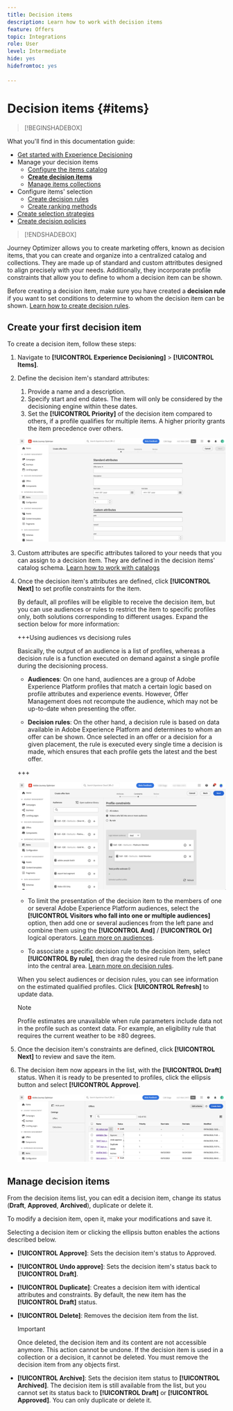```yaml
---
title: Decision items
description: Learn how to work with decision items
feature: Offers
topic: Integrations
role: User
level: Intermediate
hide: yes
hidefromtoc: yes

---
```

# Decision items {#items}

>[!BEGINSHADEBOX]

What you'll find in this documentation guide:

* [Get started with Experience Decisioning](gs-experience-decisioning.md)
* Manage your decision items
    * [Configure the items catalog](catalogs.md)
    * **[Create decision items](items.md)**
    * [Manage items collections](collections.md)
* Configure items' selection
    * [Create decision rules](rules.md)
    * [Create ranking methods](ranking.md)
* [Create selection strategies](selection-strategies.md)
* [Create decision policies](create-decision.md)

>[!ENDSHADEBOX]

Journey Optimizer allows you to create marketing offers, known as decision items, that you can create and organize into a centralized catalog and collections. They are made up of standard and custom attritbutes designed to align precisely with your needs. Additionally, they incorporate profile constraints that allow you to define to whom a decision item can be shown.

Before creating a decision item, make sure you have created a **decision rule** if you want to set conditions to determine to whom the decision item can be shown. [Learn how to create decision rules](rules.md). 

## Create your first decision item

To create a decision item, follow these steps:

1. Navigate to **[!UICONTROL Experience Decisioning]** > **[!UICONTROL Items]**.

1. Define the decision item's standard attributes:

    1. Provide a name and a description.
    1. Specify start and end dates. The item will only be considered by the decisioning engine within these dates.
    1. Set the **[!UICONTROL Priority]** of the decision item compared to others, if a profile qualifies for multiple items. A higher priority grants the item precedence over others.

    ![](assets/item-attributes.png)

1. Custom attributes are specific attributes tailored to your needs that you can assign to a decision item. They are defined in the decision items' catalog schema. [Learn how to work with catalogs](catalogs.md)

1. Once the decision item's attributes are defined, click **[!UICONTROL Next]** to set profile constraints for the item.

    By default, all profiles will be eligible to receive the decision item, but you can use audiences or rules to restrict the item to specific profiles only, both solutions corresponding to different usages. Expand the section below for more information:

    +++Using audiences vs decisiong rules

    Basically, the output of an audience is a list of profiles, whereas a decision rule is a function executed on demand against a single profile during the decisioning process.

    * **Audiences**: On one hand, audiences are a group of Adobe Experience Platform profiles that match a certain logic based on profile attributes and experience events. However, Offer Management does not recompute the audience, which may not be up-to-date when presenting the offer.

    * **Decision rules**: On the other hand, a decision rule is based on data available in Adobe Experience Platform and determines to whom an offer can be shown. Once selected in an offer or a decision for a given placement, the rule is executed every single time a decision is made, which ensures that each profile gets the latest and the best offer.

    +++

    ![](assets/item-constraints.png)

    * To limit the presentation of the decision item to the members of one or several Adobe Experience Platform audiences, select the **[!UICONTROL Visitors who fall into one or multiple audiences]** option, then add one or several audiences from the left pane and combine them using the **[!UICONTROL And]** / **[!UICONTROL Or]** logical operators. [Learn more on audiences](../audience/about-audiences.md).

    * To associate a specific decision rule to the decision item, select **[!UICONTROL By rule]**, then drag the desired rule from the left pane into the central area. [Learn more on decision rules](rules.md).

    When you select audiences or decision rules, you can see information on the estimated qualified profiles. Click **[!UICONTROL Refresh]** to update data.

    >[!NOTE]
    >
    >Profile estimates are unavailable when rule parameters include data not in the profile such as context data. For example, an eligibility rule that requires the current weather to be ≥80 degrees.

1. Once the decision item's constraints are defined, click **[!UICONTROL Next]** to review and save the item.

1. The decision item now appears in the list, with the **[!UICONTROL Draft]** status. When it is ready to be presented to profiles, click the ellipsis button and select **[!UICONTROL Approve]**. 

    ![](assets/item-approve.png)

## Manage decision items

From the decision items list, you can edit a decision item, change its status (**Draft**, **Approved**, **Archived**), duplicate or delete it.

To modify a decision item, open it, make your modifications and save it.

Selecting a decision item or clicking the ellipsis button enables the actions described below.

* **[!UICONTROL Approve]**: Sets the decision item's status to Approved.
* **[!UICONTROL Undo approve]**: Sets the decision item's status back to **[!UICONTROL Draft]**.
* **[!UICONTROL Duplicate]**: Creates a decision item with identical attributes and constraints. By default, the new item has the **[!UICONTROL Draft]** status.
* **[!UICONTROL Delete]**: Removes the decision item from the list.

    >[!IMPORTANT]
    >
    >Once deleted, the decision item and its content are not accessible anymore. This action cannot be undone. If the decision item is used in a collection or a decision, it cannot be deleted. You must remove the decision item from any objects first.

* **[!UICONTROL Archive]**: Sets the decision item status to **[!UICONTROL Archived]**. The decision item is still available from the list, but you cannot set its status back to **[!UICONTROL Draft]** or **[!UICONTROL Approved]**. You can only duplicate or delete it.
